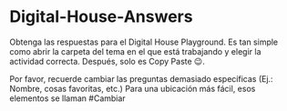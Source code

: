 # Digital-House-Answers
Obtenga las respuestas para el Digital House Playground. Es tan simple como abrir la carpeta del tema en el que está trabajando y elegir la actividad correcta. Después, solo es Copy Paste 😉.

Por favor, recuerde cambiar las preguntas demasiado específicas (Ej.: Nombre, cosas favoritas, etc.)
Para una ubicación más fácil, esos elementos se llaman #Cambiar
